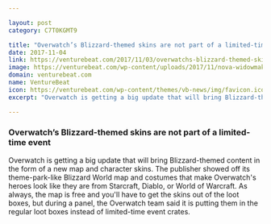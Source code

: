 ```yaml
---

layout: post
category: C7T0KGMT9

title: "Overwatch’s Blizzard-themed skins are not part of a limited-time event"
date: 2017-11-04
link: https://venturebeat.com/2017/11/03/overwatchs-blizzard-themed-skins-are-not-part-of-a-limited-time-event/
image: https://venturebeat.com/wp-content/uploads/2017/11/nova-widowmaker-2.jpg?fit=780%2C439&strip=all
domain: venturebeat.com
name: VentureBeat
icon: https://venturebeat.com/wp-content/themes/vb-news/img/favicon.ico
excerpt: "Overwatch is getting a big update that will bring Blizzard-themed content in the form of a new map and character skins. The publisher showed off its theme-park-like Blizzard World map and costumes that make Overwatch's heroes look like they are from Starcraft, Diablo, or World of Warcraft. As always, the map is free and you'll have to get the skins out of the loot boxes, but during a panel, the Overwatch team said it is putting them in the regular loot boxes instead of limited-time event crates."

---
```


### Overwatch’s Blizzard-themed skins are not part of a limited-time event

Overwatch is getting a big update that will bring Blizzard-themed content in the form of a new map and character skins. The publisher showed off its theme-park-like Blizzard World map and costumes that make Overwatch's heroes look like they are from Starcraft, Diablo, or World of Warcraft. As always, the map is free and you'll have to get the skins out of the loot boxes, but during a panel, the Overwatch team said it is putting them in the regular loot boxes instead of limited-time event crates.